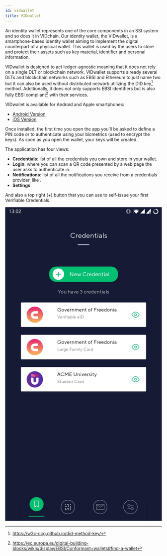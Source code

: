 ```yaml
---
id: vidwallet
title: VIDwallet
---
```


An identity wallet represents one of the core components in an SSI system and so does it in VIDchain. Our identity wallet, the VIDwallet, is a smartphone-based identity wallet aiming to implement the digital counterpart of a physical wallet. This wallet is used by the users to store and protect their assets such as key material, identifier and personal information.  

VIDwallet is designed to act ledger-agnostic meaning that it does not rely on a single DLT or blockchain network. VIDwallet supports already several DLTs and blockchain networks such as EBSI and Ethereum to just name two but it can also be used without distributed network utilizing the DID key[^1] method. Additionally, it does not only supports EBSI identifiers but is also fully EBSI compliant[^2] with their services. 

<!--
As a user, in order to create keys, receive credentials, use them and be able to complete the tutorial you will need a wallet.
-->

VIDwallet is available for Android and Apple smartphones:

- [Android Version](https://play.google.com/store/apps/details?id=com.validatedid.wallet)
- [iOS Version](https://apps.apple.com/us/app/vidwallet/id1554340592)

Once installed, the first time you open the app you’ll be asked to define a PIN code or to authenticate using your biometrics (used to encrypt the keys). As soon as you open the wallet, your keys will be created.

The application has four views:

- **Credentials**: list of all the credentials you own and store in your wallet.
- **Login**: where you can scan a QR code presented by a web page the user asks to authenticate in.
- **Notifications**: list of all the notifications you receive from a credentials provider, like .
- **Settings**

And also a top right (+) button that you can use to self-issue your first Verifiable Credentials.

<div align='center'>

![main-kyc](../_media/main-kyc.jpg ":size=30%")

</div>

[^1]: https://w3c-ccg.github.io/did-method-key/ 
[^2]: https://ec.europa.eu/digital-building-blocks/wikis/display/EBSI/Conformant+wallets#find-a-wallet 
